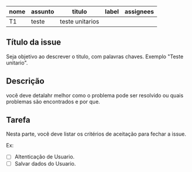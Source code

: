 
| nome | assunto| titulo| label | assignees |
|------|------|------|------|-----|
| T1 | teste|teste unitarios | | | 

## Título da issue

Seja objetivo ao descrever o titulo, com palavras chaves. Exemplo "Teste unitario".


## Descrição

você deve detalahr melhor como o problema pode ser resolvido ou quais problemas são encontrados e por que.

## Tarefa 

Nesta parte, você deve listar os critérios de aceitação para fechar a issue.

 Ex:

- [ ] Altenticação de Usuario.
- [ ] Salvar dados do Usuario.